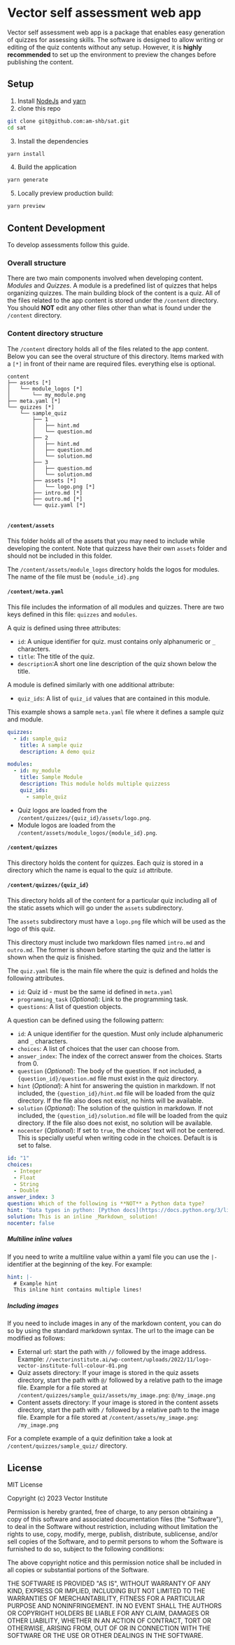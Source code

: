 # Vector self assessment web app

Vector self assessment web app is a package that enables easy generation of quizzes for assessing skills. The software is designed to allow writing or editing of the quiz contents without any setup. However, it is **highly recommended** to set up the environment to preview the changes before publishing the content.

## Setup

1. Install [NodeJs](https://nodejs.org/en/download) and [yarn](https://yarnpkg.com/getting-started/install)
2. clone this repo

```bash
git clone git@github.com:am-shb/sat.git
cd sat
```

3. Install the dependencies

```bash
yarn install
```

4. Build the application

```bash
yarn generate
```

5. Locally preview production build:

```bash
yarn preview
```

## Content Development

To develop assessments follow this guide.

### Overall structure

There are two main components involved when developing content. _Modules_ and _Quizzes_. A module is a predefined list of quizzes that helps organizing quizzes.
The main building block of the content is a quiz. All of the files related to the app content is stored under the `/content` directory. You should **NOT** edit any other files other than what is found under the `/content` directory.

### Content directory structure

The `/content` directory holds all of the files related to the app content. Below you can see the overal structure of this directory. Items marked with a `[*]` in front of their name are required files. everything else is optional.

```
content
├── assets [*]
│   └── module_logos [*]
│       └── my_module.png
├── meta.yaml [*]
└── quizzes [*]
    └── sample_quiz
        ├── 1
        │   ├── hint.md
        │   └── question.md
        ├── 2
        │   ├── hint.md
        │   ├── question.md
        │   └── solution.md
        ├── 3
        │   ├── question.md
        │   └── solution.md
        ├── assets [*]
        │   └── logo.png [*]
        ├── intro.md [*]
        ├── outro.md [*]
        └── quiz.yaml [*]


```

#### `/content/assets`

This folder holds all of the assets that you may need to include while developing the content. Note that quizzess have their own `assets` folder and should not be included in this folder.

The `/content/assets/module_logos` directory holds the logos for modules. The name of the file must be `{module_id}.png`

#### `/content/meta.yaml`

This file includes the information of all modules and quizzes. There are two keys defined in this file: `quizzes` and `modules`.

A quiz is defined using three attributes:

- `id`: A unique identifier for quiz. must contains only alphanumeric or `_` characters.
- `title`: The title of the quiz.
- `description`:A short one line description of the quiz shown below the title.

A module is defined similarly with one additional attribute:

- `quiz_ids`: A list of `quiz_id` values that are contained in this module.

This example shows a sample `meta.yaml` file where it defines a sample quiz and module.

```yaml
quizzes:
  - id: sample_quiz
    title: A sample quiz
    description: A demo quiz

modules:
  - id: my_module
    title: Sample Module
    description: This module holds multiple quizzess
    quiz_ids:
      - sample_quiz
```

- Quiz logos are loaded from the `/content/quizzes/{quiz_id}/assets/logo.png`.
- Module logos are loaded from the `/content/assets/module_logos/{module_id}.png`.

#### `/content/quizzes`

This directory holds the content for quizzes. Each quiz is stored in a directory which the name is equal to the quiz `id` attribute.

#### `/content/quizzes/{quiz_id}`

This directory holds all of the content for a particular quiz including all of the static assets which will go under the `assets` subdirectory.

The `assets` subdirectory must have a `logo.png` file which will be used as the logo of this quiz.

This directory must include two markdown files named `intro.md` and `outro.md`. The former is shown before starting the quiz and the latter is shown when the quiz is finished.

The `quiz.yaml` file is the main file where the quiz is defined and holds the following attributes.

- `id`: Quiz id - must be the same id defined in `meta.yaml`
- `programming_task` (_Optional_): Link to the programming task.
- `questions`: A list of question objects.

A question can be defined using the following pattern:

- `id`: A unique identifier for the question. Must only include alphanumeric and `_` characters.
- `choices`: A list of choices that the user can choose from.
- `answer_index`: The index of the correct answer from the choices. Starts from 0.
- `question` (_Optional_): The body of the question. If not included, a `{question_id}/question.md` file must exist in the quiz directory.
- `hint` (_Optional_): A hint for answering the quistion in markdown. If not included, the `{question_id}/hint.md` file will be loaded from the quiz directory. If the file also does not exist, no hints will be available.
- `solution` (_Optional_): The solution of the quistion in markdown. If not included, the `{question_id}/solution.md` file will be loaded from the quiz directory. If the file also does not exist, no solution will be available.
- `nocenter` (_Optional_): If set to `true`, the choices' text will not be centered. This is specially useful when writing code in the choices. Default is is set to false.

```yaml
id: "1"
choices:
  - Integer
  - Float
  - String
  - Double
answer_index: 3
question: Which of the following is **NOT** a Python data type?
hint: "Data types in python: [Python docs](https://docs.python.org/3/library/datatypes.html)"
solution: This is an inline _Markdown_ solution!
nocenter: false
```

##### Multiline inline values

If you need to write a multiline value within a yaml file you can use the `|-` identifier at the beginning of the key. For example:

```yaml
hint: |-
  # Example hint
  This inline hint contains multiple lines!
```

##### Including images

If you need to include images in any of the markdown content, you can do so by using the standard markdown syntax. The url to the image can be modified as follows:

- External url: start the path with `//` followed by the image address. Example:
  `//vectorinstitute.ai/wp-content/uploads/2022/11/logo-vector-institute-full-colour-01.png`
- Quiz assets directory: If your image is stored in the quiz assets directory, start the path with `@/` followed by a relative path to the image file. Example for a file stored at `/content/quizzes/sample_quiz/assets/my_image.png`: `@/my_image.png`
- Content assets directory: If your image is stored in the content assets directory, start the path with `/` followed by a relative path to the image file. Example for a file stored at `/content/assets/my_image.png`: `/my_image.png`

For a complete example of a quiz definition take a look at `/content/quizzes/sample_quiz/` directory.

## License

MIT License

Copyright (c) 2023 Vector Institute

Permission is hereby granted, free of charge, to any person obtaining a copy
of this software and associated documentation files (the "Software"), to deal
in the Software without restriction, including without limitation the rights
to use, copy, modify, merge, publish, distribute, sublicense, and/or sell
copies of the Software, and to permit persons to whom the Software is
furnished to do so, subject to the following conditions:

The above copyright notice and this permission notice shall be included in all
copies or substantial portions of the Software.

THE SOFTWARE IS PROVIDED "AS IS", WITHOUT WARRANTY OF ANY KIND, EXPRESS OR
IMPLIED, INCLUDING BUT NOT LIMITED TO THE WARRANTIES OF MERCHANTABILITY,
FITNESS FOR A PARTICULAR PURPOSE AND NONINFRINGEMENT. IN NO EVENT SHALL THE
AUTHORS OR COPYRIGHT HOLDERS BE LIABLE FOR ANY CLAIM, DAMAGES OR OTHER
LIABILITY, WHETHER IN AN ACTION OF CONTRACT, TORT OR OTHERWISE, ARISING FROM,
OUT OF OR IN CONNECTION WITH THE SOFTWARE OR THE USE OR OTHER DEALINGS IN THE
SOFTWARE.
